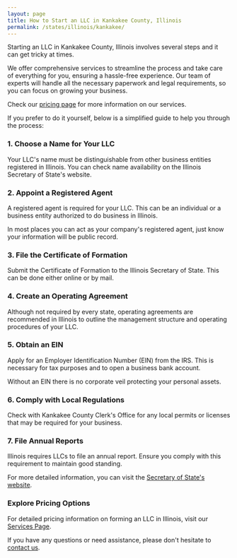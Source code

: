 ```yaml
---
layout: page
title: How to Start an LLC in Kankakee County, Illinois
permalink: /states/illinois/kankakee/
---
```


<p>Starting an LLC in Kankakee County, Illinois involves several steps and it can get tricky at times.</p>

<p>We offer comprehensive services to streamline the process and take care of everything for you, ensuring a hassle-free experience. Our team of experts will handle all the necessary paperwork and legal requirements, so you can focus on growing your business.</p>

<p>Check our <a href="/services/">pricing page</a> for more information on our services.</p>

<p>If you prefer to do it yourself, below is a simplified guide to help you through the process:</p>

<h3>1. Choose a Name for Your LLC</h3>
<p>Your LLC's name must be distinguishable from other business entities registered in Illinois. You can check name availability on the Illinois Secretary of State's website.</p>

<h3>2. Appoint a Registered Agent</h3>
<p>A registered agent is required for your LLC. This can be an individual or a business entity authorized to do business in Illinois.</p>

<p>In most places you can act as your company's registered agent, just know your information will be public record.<p>

<h3>3. File the Certificate of Formation</h3>
<p>Submit the Certificate of Formation to the Illinois Secretary of State. This can be done either online or by mail.</p>

<h3>4. Create an Operating Agreement</h3>
<p>Although not required by every state, operating agreements are recommended in Illinois to outline the management structure and operating procedures of your LLC.</p>

<h3>5. Obtain an EIN</h3>
<p>Apply for an Employer Identification Number (EIN) from the IRS. This is necessary for tax purposes and to open a business bank account.</p>

<p>Without an EIN there is no corporate veil protecting your personal assets.</p>

<h3>6. Comply with Local Regulations</h3>
<p>Check with Kankakee County Clerk's Office for any local permits or licenses that may be required for your business.</p>

<h3>7. File Annual Reports</h3>
<p>Illinois requires LLCs to file an annual report. Ensure you comply with this requirement to maintain good standing.</p>

<p>For more detailed information, you can visit the <a href="https://www.ilsos.gov/departments/business_services/home.html">Secretary of State's website</a>.</p>

<h3>Explore Pricing Options</h3>
<p>For detailed pricing information on forming an LLC in Illinois, visit our <a href="/services/">Services Page</a>.</p>
<p>If you have any questions or need assistance, please don't hesitate to <a href="https://www.businessinitiative.org/contact/" target="_blank">contact us</a>.</p>
